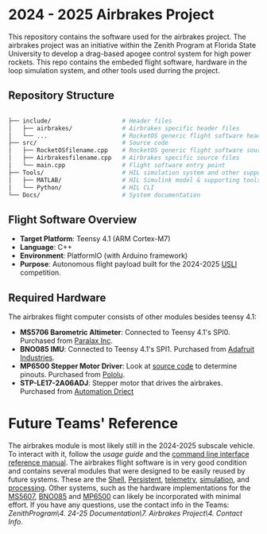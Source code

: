 # 2024 - 2025 Airbrakes Project

This repository contains the software used for the airbrakes project. The airbrakes project was an initiative within the Zenith Program at Florida State University to develop a drag-based apogee control system for high power rockets. This repo contains the embeded flight software, hardware in the loop simulation system, and other tools used durring the project. 

## Repository Structure

```bash

├── include/                    # Header files
│   ├── airbrakes/              # Airbrakes specific header files
│   └── ...                     # RocketOS generic flight software header files
├── src/                        # Source code
│   ├── RocketOSfilename.cpp    # RocketOS generic flight software source files
│   ├── Airbrakesfilename.cpp   # Airbrakes specific source files
│   └── main.cpp                # Flight software entry point
├── Tools/                      # HIL simulation system and other supporting tools
│   ├── MATLAB/                 # HIL Simulink model & supporting tools
│   └── Python/                 # HIL CLI
└── Docs/                       # System documentation
```

## Flight Software Overview

- **Target Platform**: Teensy 4.1 (ARM Cortex-M7)
- **Language**: C++
- **Environment**: PlatformIO (with Arduino framework)
- **Purpose**: Autonomous flight payload built for the 2024-2025 [USLI](https://www.nasa.gov/stem/studentlaunch/home/index.html) competition.

## Required Hardware
The airbrakes flight computer consists of other modules besides teensy 4.1: 
- **MS5706 Barometric Altimeter**: Connected to Teensy 4.1's SPI0. Purchased from [Paralax Inc](https://www.parallax.com/product/altimeter-module-ms5607/).
- **BNO085 IMU**: Connected to Teensy 4.1's SPI1. Purchased from [Adafruit Industries](https://www.adafruit.com/product/4754).
- **MP6500 Stepper Motor Driver**: Look at [source code](RocketOS/src/AirbrakesActuator.cpp) to determine pinouts. Purchased from [Pololu](https://www.pololu.com/product/2968).
- **STP-LE17-2A06ADJ**: Stepper motor that drives the airbrakes. Purchased from [Automation Driect](https://www.automationdirect.com/adc/shopping/catalog/motion_control/stepper_motor_linear_actuators/stepper_motor_linear_actuators/stp-le17-2a06adj)

# Future Teams' Reference
The airbrakes module is most likely still in the 2024-2025 subscale vehicle. To interact with it, follow the *usage guide* and the [command line interface reference manual](https://zenith-program.github.io/RocketOS). The airbrakes flight software is in very good condition and contains several modules that were designed to be easily reused by future systems. These are the [Shell](RocketOS/include/shell), [Persistent](RocketOS/include/persistent), [telemetry](RocketOS/include/telemetry), [simulation](RocketOS/include/simulation), and [processing](RocketOS/include/processing). Other systems, such as the hardware implementations for the [MS5607](RocketOS/src/AirbrakesSensors_Altimeter.cpp), [BNO085](RocketOS/src/AirbrakesSensors_IMU.cpp) and [MP6500](RocketOS/src/AirbrakesActuator.cpp) can likely be incorporated with minimal effort. If you have any questions, use the contact info in the Teams: *ZenithProgram\4. 24-25 Documentation\7. Airbrakes Project\4. Contact Info*.





